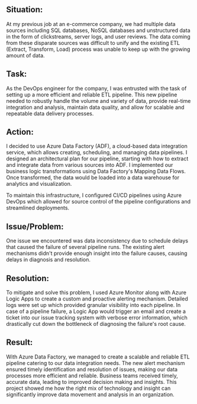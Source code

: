 <h2>Situation:</h2>
<p>At my previous job at an e-commerce company, we had multiple data sources including SQL databases, NoSQL databases and unstructured data in the form of clickstreams, server logs, and user reviews. The data coming from these disparate sources was difficult to unify and the existing ETL (Extract, Transform, Load) process was unable to keep up with the growing amount of data.</p>

<h2>Task:</h2>
<p>As the DevOps engineer for the company, I was entrusted with the task of setting up a more efficient and reliable ETL pipeline. This new pipeline needed to robustly handle the volume and variety of data, provide real-time integration and analysis, maintain data quality, and allow for scalable and repeatable data delivery processes.</p>

<h2>Action:</h2>
<p>I decided to use Azure Data Factory (ADF), a cloud-based data integration service, which allows creating, scheduling, and managing data pipelines. I designed an architectural plan for our pipeline, starting with how to extract and integrate data from various sources into ADF. I implemented our business logic transformations using Data Factory's Mapping Data Flows. Once transformed, the data would be loaded into a data warehouse for analytics and visualization.</p>

<p>To maintain this infrastructure, I configured CI/CD pipelines using Azure DevOps which allowed for source control of the pipeline configurations and streamlined deployments.</p>

<h2>Issue/Problem:</h2>
<p>One issue we encountered was data inconsistency due to schedule delays that caused the failure of several pipeline runs. The existing alert mechanisms didn't provide enough insight into the failure causes, causing delays in diagnosis and resolution.</p>

<h2>Resolution:</h2>
<p>To mitigate and solve this problem, I used Azure Monitor along with Azure Logic Apps to create a custom and proactive alerting mechanism. Detailed logs were set up which provided granular visibility into each pipeline. In case of a pipeline failure, a Logic App would trigger an email and create a ticket into our issue tracking system with verbose error information, which drastically cut down the bottleneck of diagnosing the failure's root cause.</p>

<h2>Result:</h2>
<p>With Azure Data Factory, we managed to create a scalable and reliable ETL pipeline catering to our data integration needs. The new alert mechanism ensured timely identification and resolution of issues, making our data processes more efficient and reliable. Business teams received timely, accurate data, leading to improved decision making and insights. This project showed me how the right mix of technology and insight can significantly improve data movement and analysis in an organization.</p>
